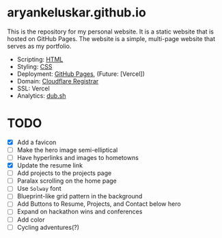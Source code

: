 # aryankeluskar.github.io

This is the repository for my personal website. It is a static website that is hosted on GitHub Pages. The website is a simple, multi-page website that serves as my portfolio.

- Scripting: [HTML](https://developer.mozilla.org/en-US/docs/Web/HTML)
- Styling: [CSS](https://developer.mozilla.org/en-US/docs/Web/CSS)
- Deployment: [GitHub Pages](https://pages.github.com/), (Future: [Vercel])
- Domain: [Cloudflare Registrar](https://www.cloudflare.com/products/registrar/)
- SSL: Vercel
- Analytics: [dub.sh](https://dub.sh)

# TODO

- [x] Add a favicon
- [ ] Make the hero image semi-elliptical
- [ ] Have hyperlinks and images to hometowns
- [x] Update the resume link
- [ ] Add projects to the projects page
- [ ] Paralax scrolling on the home page
- [ ] Use `Solway` font
- [ ] Blueprint-like grid pattern in the background
- [ ] Add Buttons to Resume, Projects, and Contact below hero
- [ ] Expand on hackathon wins and conferences
- [ ] Add color
- [ ] Cycling adventures(?)